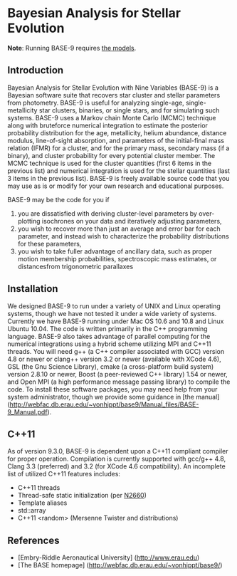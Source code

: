 Bayesian Analysis for Stellar Evolution
===============================================

**Note**: Running BASE-9 requires [the models](https://github.com/argiopetech/base-models).


Introduction
------------

Bayesian Analysis for Stellar Evolution with Nine Variables (BASE-9) is a Bayesian software suite that recovers star cluster and stellar parameters from photometry. BASE-9 is useful for analyzing single-age, single-metallicity star clusters, binaries, or single stars, and for simulating such systems. BASE-9 uses a Markov chain Monte Carlo (MCMC) technique along with bruteforce numerical integration to estimate the posterior probability distribution for the age, metallicity, helium abundance, distance modulus, line-of-sight absorption, and parameters of the initial-final mass relation (IFMR) for a cluster, and for the primary mass, secondary mass (if a binary), and cluster probability for every potential cluster member. The MCMC technique is used for the cluster quantities (first 6 items in the previous list) and numerical integration is used for the stellar quantities (last 3 items in the previous list). BASE-9 is freely available source code that you may use as is or modify for your own research and educational purposes.

BASE-9 may be the code for you if

1. you are dissatisfied with deriving cluster-level parameters by over-plotting isochrones on your data and iteratively adjusting parameters,
2. you wish to recover more than just an average and error bar for each parameter, and instead wish to characterize the probability distributions for these parameters, 
3. you wish to take fuller advantage of ancillary data, such as proper motion membership probabilities, spectroscopic mass estimates, or distancesfrom trigonometric parallaxes

Installation
------------

We designed BASE-9 to run under a variety of UNIX and Linux operating systems, though we have not tested it under a wide variety of systems. Currently we have BASE-9 running under Mac OS 10.6 and 10.8 and Linux Ubuntu 10.04. The code is written primarily in the C++ programming language. BASE-9 also takes advantage of parallel computing for the numerical integrations using a hybrid scheme utilizing MPI and C++11 threads. You will need g++ (a C++ compiler associated with GCC) version 4.8 or newer or clang++ version 3.2 or newer (available with XCode 4.6), GSL (the Gnu Science Library), cmake (a cross-platform build system) version 2.8.10 or newer, Boost (a peer-reviewed C++ library) 1.54 or newer, and Open MPI (a high performance message passing library) to compile the code. To install these software packages, you may need help from your system administrator, though we provide some guidance in [the manual] (http://webfac.db.erau.edu/~vonhippt/base9/Manual_files/BASE-9_Manual.pdf).

C++11
-----
As of version 9.3.0, BASE-9 is dependent upon a C++11 compliant compiler for proper operation. Compilation is currently supported with gcc/g++ 4.8, Clang 3.3 (preferred) and 3.2 (for XCode 4.6 compatibility). An incomplete list of utilized C++11 features includes:

* C++11 threads
* Thread-safe static initialization (per [N2660](http://www.open-std.org/jtc1/sc22/wg21/docs/papers/2008/n2660.htm))
* Template aliases
* std::array
* C++11 \<random\> (Mersenne Twister and distributions)

References
----------
* [Embry-Riddle Aeronautical University] (http://www.erau.edu)
* [The BASE homepage] (http://webfac.db.erau.edu/~vonhippt/base9/)


